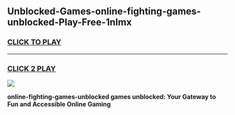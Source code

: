 
## Unblocked-Games-online-fighting-games-unblocked-Play-Free-1nlmx
<h3>
<a href="https://premium76.site?title=online-fighting-games-unblocked&ref=23A">CLICK TO PLAY</a></h3>
<hr>

<h3>
<a href="https://premium76.site?title=online-fighting-games-unblocked&ref=23A">CLICK 2 PLAY</a>
  
</h3>

<a href="https://premium76.site?title=online-fighting-games-unblocked&ref=23A"><img src="https://clearcache.store/games.png"></a>


**online-fighting-games-unblocked games unblocked: Your Gateway to Fun and Accessible Online Gaming**
